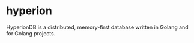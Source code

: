 # hyperion
HyperionDB is a distributed, memory-first database written in Golang and for Golang projects. 
